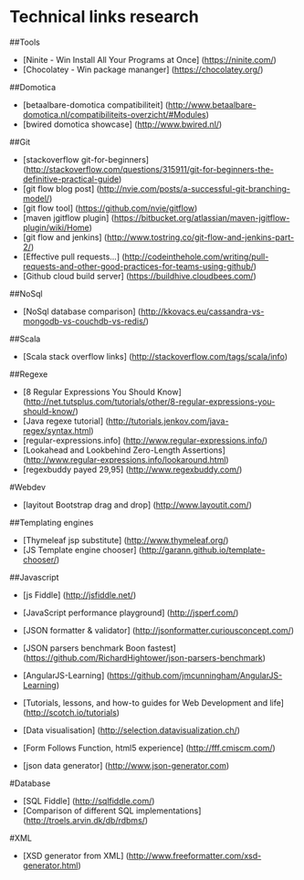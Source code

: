 Technical links research
==========

##Tools
* [Ninite - Win Install All Your Programs at Once] (https://ninite.com/)
* [Chocolatey - Win package mananger] (https://chocolatey.org/)

##Domotica
* [betaalbare-domotica compatibiliteit] (http://www.betaalbare-domotica.nl/compatibiliteits-overzicht/#Modules)
* [bwired domotica showcase] (http://www.bwired.nl/)

##Git
* [stackoverflow git-for-beginners] (http://stackoverflow.com/questions/315911/git-for-beginners-the-definitive-practical-guide)
* [git flow blog post] (http://nvie.com/posts/a-successful-git-branching-model/)
* [git flow tool] (https://github.com/nvie/gitflow)
* [maven jgitflow plugin] (https://bitbucket.org/atlassian/maven-jgitflow-plugin/wiki/Home)
* [git flow and jenkins] (http://www.tostring.co/git-flow-and-jenkins-part-2/)
* [Effective pull requests...] (http://codeinthehole.com/writing/pull-requests-and-other-good-practices-for-teams-using-github/)
* [Github cloud build server] (https://buildhive.cloudbees.com/)

##NoSql
* [NoSql database comparison] (http://kkovacs.eu/cassandra-vs-mongodb-vs-couchdb-vs-redis/)

##Scala
* [Scala stack overflow links] (http://stackoverflow.com/tags/scala/info)

##Regexe
* [8 Regular Expressions You Should Know] (http://net.tutsplus.com/tutorials/other/8-regular-expressions-you-should-know/)
* [Java regexe tutorial] (http://tutorials.jenkov.com/java-regex/syntax.html)
* [regular-expressions.info] (http://www.regular-expressions.info/)
* [Lookahead and Lookbehind Zero-Length Assertions] (http://www.regular-expressions.info/lookaround.html)
* [regexbuddy payed 29,95] (http://www.regexbuddy.com/)

#Webdev

* [layitout Bootstrap drag and drop] (http://www.layoutit.com/)

##Templating engines
* [Thymeleaf jsp substitute] (http://www.thymeleaf.org/)
* [JS Template engine chooser] (http://garann.github.io/template-chooser/)

##Javascript
* [js Fiddle] (http://jsfiddle.net/)
* [JavaScript performance playground] (http://jsperf.com/)
* [JSON formatter & validator] (http://jsonformatter.curiousconcept.com/)
* [JSON parsers benchmark Boon fastest] (https://github.com/RichardHightower/json-parsers-benchmark)
* [AngularJS-Learning] (https://github.com/jmcunningham/AngularJS-Learning)
* [Tutorials, lessons, and how-to guides for Web Development and life] (http://scotch.io/tutorials)

* [Data visualisation] (http://selection.datavisualization.ch/)
* [Form Follows Function, html5 experience] (http://fff.cmiscm.com/)

* [json data generator] (http://www.json-generator.com)

#Database
* [SQL Fiddle] (http://sqlfiddle.com/)
* [Comparison of different SQL implementations] (http://troels.arvin.dk/db/rdbms/)

#XML
* [XSD generator from XML] (http://www.freeformatter.com/xsd-generator.html)
